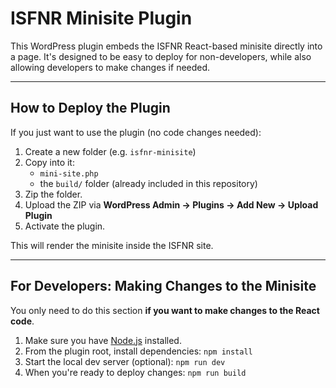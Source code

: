 # ISFNR Minisite Plugin

This WordPress plugin embeds the ISFNR React-based minisite directly into a page. It's designed to be easy to deploy for non-developers, while also allowing developers to make changes if needed.

---

## How to Deploy the Plugin

If you just want to use the plugin (no code changes needed):

1. Create a new folder (e.g. `isfnr-minisite`)
2. Copy into it:
   - `mini-site.php`
   - the `build/` folder (already included in this repository)
3. Zip the folder.
4. Upload the ZIP via **WordPress Admin → Plugins → Add New → Upload Plugin**
5. Activate the plugin.

This will render the minisite inside the ISFNR site.

---

## For Developers: Making Changes to the Minisite

You only need to do this section **if you want to make changes to the React code**.

1. Make sure you have [Node.js](https://nodejs.org/) installed.
2. From the plugin root, install dependencies:
   `npm install`
3. Start the local dev server (optional):
    `npm run dev`
4. When you're ready to deploy changes:
    `npm run build`
